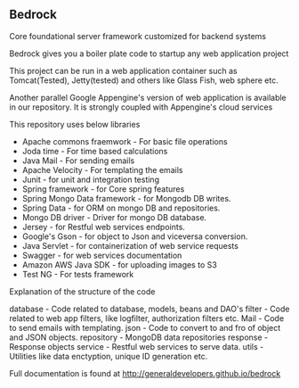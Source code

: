 ## Bedrock

Core foundational server framework customized for backend systems

Bedrock gives you a boiler plate code to startup any web application project

This project can be run in a web application container such as Tomcat(Tested), Jetty(tested) and others like Glass Fish, web sphere etc.

Another parallel Google Appengine's version of web application is available in our repository. It is strongly coupled with Appengine's cloud services

This repository uses below libraries

* Apache commons fraemwork - For basic file operations
* Joda time - For time based calculations
* Java Mail - For sending emails
* Apache Velocity - For templating the emails
* Junit - for unit and integration testing
* Spring framework - for Core spring features
* Spring Mongo Data framework - for Mongodb DB writes.
* Spring Data - for ORM on mongo DB and repositories.
* Mongo DB driver - Driver for mongo DB database. 
* Jersey - for Restful web services endpoints.
* Google's Gson - for object to Json and viceversa conversion.
* Java Servlet - for containerization of web service requests
* Swagger - for web services documentation
* Amazon AWS Java SDK - for uploading images to S3
* Test NG - For tests framework


Explanation of the structure of the code

database - Code related to database, models, beans and DAO's
filter - Code related to web app filters, like logfilter, authorization filters etc.
Mail - Code to send emails with templating.
json - Code to convert to and fro of object and JSON objects.
repository - MongoDB data repositories
response  - Response objects
service - Restful web services to serve data.
utils - Utilities like data enctyption,  unique ID generation etc.

Full documentation is found at http://generaldevelopers.github.io/bedrock